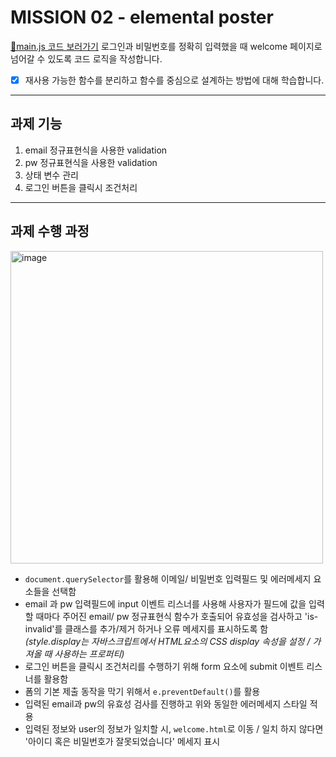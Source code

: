 # MISSION 02 - elemental poster
[📌main.js 코드 보러가기](https://github.com/otwaylee/js-homework/blob/main/mission01/naver_login/js/main.js)
로그인과 비밀번호를 정확히 입력했을 때 welcome 페이지로 넘어갈 수 있도록 코드 로직을 작성합니다.
- [x] 재사용 가능한 함수를 분리하고 함수를 중심으로 설계하는 방법에 대해 학습합니다.
----
## 과제 기능 
1. email 정규표현식을 사용한 validation
2. pw 정규표현식을 사용한 validation
3. 상태 변수 관리
4. 로그인 버튼을 클릭시 조건처리
--------------------
## 과제 수행 과정
<img width="500" alt="image" src="https://github.com/otwaylee/js-homework/assets/126848934/6e062da6-2543-4a46-9023-dec8e5e68d9c">

- `document.querySelector`를 활용해 이메일/ 비밀번호 입력필드 및 에러메세지 요소들을 선택함 <br>
- email 과 pw 입력필드에 input 이벤트 리스너를 사용해 사용자가 필드에 값을 입력할 때마다 주어진 email/ pw 정규표현식 함수가 호출되어 유효성을 검사하고 'is-invalid'를 클래스를 추가/제거 하거나 오류 메세지를 표시하도록 함 
*(style.display는 자바스크립트에서 HTML요소의 CSS display 속성을 설정 / 가져올 때 사용하는 프로퍼티)*<br>
- 로그인 버튼을 클릭시 조건처리를 수행하기 위해 form 요소에 submit 이벤트 리스너를 활용함 
- 폼의 기본 제출 동작을 막기 위해서 `e.preventDefault()`를 활용
- 입력된 email과 pw의 유효성 검사를 진행하고 위와 동일한 에러메세지 스타일 적용 
- 입력된 정보와 user의 정보가 일치할 시, `welcome.html`로 이동 / 일치 하지 않다면 '아이디 혹은 비밀번호가 잘못되었습니다' 메세지 표시 
